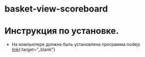 # basket-view-scoreboard
# Инструкция по установке.
+ На компьютере должна быть установлена программа nodejs [link](https://nodejs.org/ru/){:target="_blank"}

